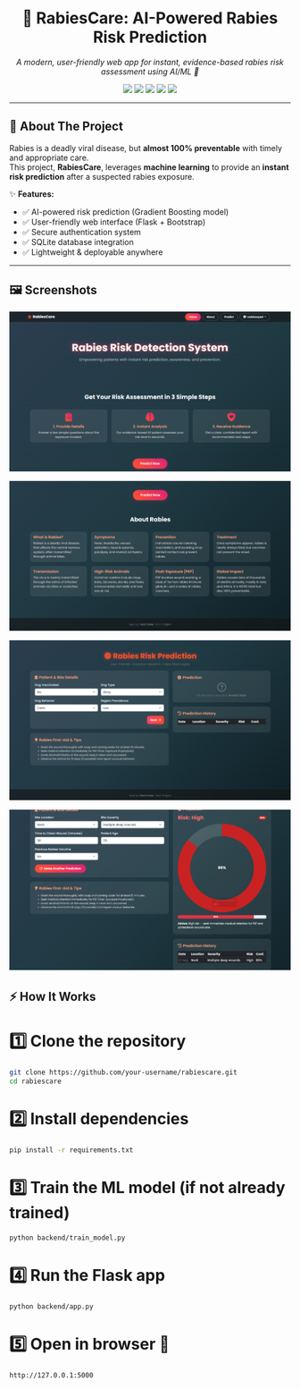 
<h1 align="center">🧠 RabiesCare: AI-Powered Rabies Risk Prediction</h1>

<p align="center">
  <em>A modern, user-friendly web app for instant, evidence-based rabies risk assessment using AI/ML 🚀</em>
</p>

<p align="center">
  <a href="https://www.python.org/"><img src="https://img.shields.io/badge/Python-3.9+-blue.svg"></a>
  <a href="https://flask.palletsprojects.com/"><img src="https://img.shields.io/badge/Flask-2.0-black.svg"></a>
  <a href="https://scikit-learn.org/"><img src="https://img.shields.io/badge/ScikitLearn-1.0-orange.svg"></a>
  <a href="https://getbootstrap.com/"><img src="https://img.shields.io/badge/Bootstrap-5.3-purple.svg"></a>
  <img src="https://img.shields.io/badge/License-MIT-green.svg">
</p>

---

## 📖 About The Project

Rabies is a deadly viral disease, but **almost 100% preventable** with timely and appropriate care.  
This project, **RabiesCare**, leverages **machine learning** to provide an **instant risk prediction** after a suspected rabies exposure.

✨ **Features:**
- ✅ AI-powered risk prediction (Gradient Boosting model)  
- ✅ User-friendly web interface (Flask + Bootstrap)  
- ✅ Secure authentication system  
- ✅ SQLite database integration  
- ✅ Lightweight & deployable anywhere  

---

## 🖼️ Screenshots

 

<p align="center">
  <img src="backend/assets/demo.png" alt="Demo Screenshot 1" width="600"/>
</p>

<p align="center">
  <img src="backend/assets/demo2.png" alt="Demo Screenshot 2" width="600"/>
</p>

<p align="center">
  <img src="backend/assets/demo3.png" alt="Demo Screenshot 3" width="600"/>
</p>

<p align="center">
  <img src="backend/assets/demo4.png" alt="Demo Screenshot 4" width="600"/>
</p>


## ⚡ How It Works 


# 1️⃣ Clone the repository
```bash
git clone https://github.com/your-username/rabiescare.git
cd rabiescare
```
# 2️⃣ Install dependencies
```bash
pip install -r requirements.txt
```
# 3️⃣ Train the ML model (if not already trained)
```bash
python backend/train_model.py
```
# 4️⃣ Run the Flask app
```bash
python backend/app.py
```
# 5️⃣ Open in browser 🎉
```bash
http://127.0.0.1:5000


